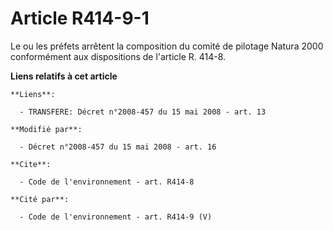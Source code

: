 # Article R414-9-1

Le ou les préfets arrêtent la composition du comité de pilotage Natura 2000 conformément aux dispositions de l'article R.
414-8.

**Liens relatifs à cet article**

	**Liens**:

	  - TRANSFERE: Décret n°2008-457 du 15 mai 2008 - art. 13

	**Modifié par**:

	  - Décret n°2008-457 du 15 mai 2008 - art. 16

	**Cite**:

	  - Code de l'environnement - art. R414-8

	**Cité par**:

	  - Code de l'environnement - art. R414-9 (V)
